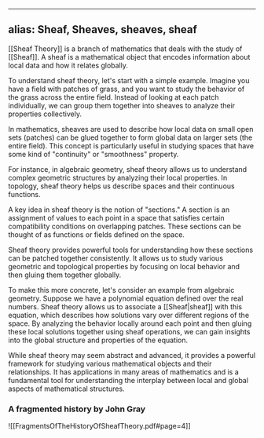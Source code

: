 
---
alias: Sheaf, Sheaves, sheaves, sheaf
---

[[Sheaf Theory]] is a branch of mathematics that deals with the study of [[Sheaf]]. A sheaf is a mathematical object that encodes information about local data and how it relates globally.

To understand sheaf theory, let's start with a simple example. Imagine you have a field with patches of grass, and you want to study the behavior of the grass across the entire field. Instead of looking at each patch individually, we can group them together into sheaves to analyze their properties collectively.

In mathematics, sheaves are used to describe how local data on small open sets (patches) can be glued together to form global data on larger sets (the entire field). This concept is particularly useful in studying spaces that have some kind of "continuity" or "smoothness" property.

For instance, in algebraic geometry, sheaf theory allows us to understand complex geometric structures by analyzing their local properties. In topology, sheaf theory helps us describe spaces and their continuous functions.

A key idea in sheaf theory is the notion of "sections." A section is an assignment of values to each point in a space that satisfies certain compatibility conditions on overlapping patches. These sections can be thought of as functions or fields defined on the space.

Sheaf theory provides powerful tools for understanding how these sections can be patched together consistently. It allows us to study various geometric and topological properties by focusing on local behavior and then gluing them together globally.

To make this more concrete, let's consider an example from algebraic geometry. Suppose we have a polynomial equation defined over the real numbers. Sheaf theory allows us to associate a [[Sheaf|sheaf]] with this equation, which describes how solutions vary over different regions of the space. By analyzing the behavior locally around each point and then gluing these local solutions together using sheaf operations, we can gain insights into the global structure and properties of the equation.

While sheaf theory may seem abstract and advanced, it provides a powerful framework for studying various mathematical objects and their relationships. It has applications in many areas of mathematics and is a fundamental tool for understanding the interplay between local and global aspects of mathematical structures.

### A fragmented history by John Gray
![[FragmentsOfTheHistoryOfSheafTheory.pdf#page=4]]